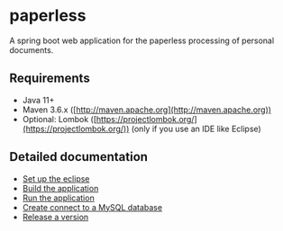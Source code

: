 # paperless

A spring boot web application for the paperless processing of personal documents.


## Requirements

* Java 11+
* Maven 3.6.x ([http://maven.apache.org](http://maven.apache.org))
* Optional: Lombok ([https://projectlombok.org/](https://projectlombok.org/)) (only if you use an IDE like Eclipse)


## Detailed documentation

* [Set up the eclipse](documentation/development/how-to_set_up_eclipse.md)
* [Build the application](documentation/development/how-to_build_the_application.md)
* [Run the application](documentation/distribution/README.md)
* [Create connect to a MySQL database](documentation/distribution/README.md)
* [Release a version](documentation/development/how-to_release_a_version.md)
